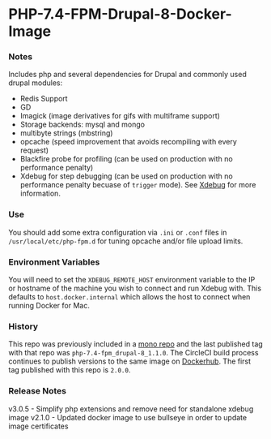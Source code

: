 # PHP-7.4-FPM-Drupal-8-Docker-Image

### Notes

Includes php and several dependencies for Drupal and commonly used drupal modules:

- Redis Support
- GD
- Imagick (image derivatives for gifs with multiframe support)
- Storage backends: mysql and mongo
- multibyte strings (mbstring)
- opcache (speed improvement that avoids recompiling with every request)
- Blackfire probe for profiling (can be used on production with no performance penalty)
- Xdebug for step debugging (can be used on production with no performance penalty becuase of `trigger` mode). See [Xdebug](https://xdebug.org/docs/all_settings#start_with_request) for more information.

### Use

You should add some extra configuration via `.ini` or `.conf` files in `/usr/local/etc/php-fpm.d` for tuning opcache
and/or file upload limits.

### Environment Variables
You will need to set the `XDEBUG_REMOTE_HOST` environment variable to the IP or hostname of the machine you wish
to connect and run Xdebug with. This defaults to `host.docker.internal` which allows the host to connect
when running Docker for Mac.


### History

This repo was previously included in a [mono repo](https://github.com/favish/docker-images) and the last published
tag with that repo was `php-7.4-fpm_drupal-8_1.1.0`. The CircleCI build process continues to publish versions to the same image
on [Dockerhub](https://hub.docker.com/r/favish/php-7.4-fpm-drupal-8). The first tag published with this repo is `2.0.0`.

### Release Notes
v3.0.5 - Simplify php extensions and remove need for standalone xdebug image
v2.1.0 - Updated docker image to use bullseye in order to update image certificates

